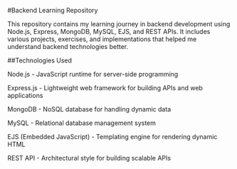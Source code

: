 #Backend Learning Repository

This repository contains my learning journey in backend development using Node.js, Express, MongoDB, MySQL, EJS, and REST APIs. It includes various projects, exercises, and implementations that helped me understand backend technologies better.

##Technologies Used

Node.js - JavaScript runtime for server-side programming

Express.js - Lightweight web framework for building APIs and web applications

MongoDB - NoSQL database for handling dynamic data

MySQL - Relational database management system

EJS (Embedded JavaScript) - Templating engine for rendering dynamic HTML

REST API - Architectural style for building scalable APIs

